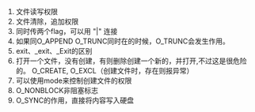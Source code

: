 1. 文件读写权限
2. 文件清除，追加权限
3. 同时传两个flag，可以用 "|" 连接
4. 如果同O_APPEND O_TRUNC同时在的时候，O_TRUNC会发生作用。
5. exit、_exit、_Exit的区别
6. 打开一个文件，没有创建，有则删除创建一个新的，并打开,不过这是很危险的。  O_CREATE, O_EXCL（创建文件时，存在则报异常）
7. 可以使用mode来控制创建文件的权限
8. O_NONBLOCK非阻塞标志
9. O_SYNC的作用，直接将内容写入硬盘
   
